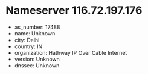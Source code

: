 # Nameserver 116.72.197.176

* as_number: 17488
* name: Unknown
* city: Delhi
* country: IN
* organization: Hathway IP Over Cable Internet
* version: Unknown
* dnssec: Unknown
